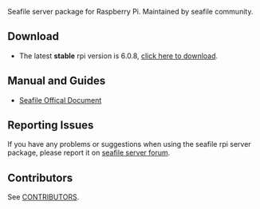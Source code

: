 Seafile server package for Raspberry Pi. Maintained by seafile community.

## Download

- The latest **stable** rpi version is 6.0.8, [click here to download](https://github.com/haiwen/seafile-rpi/releases/download/v6.0.8/seafile-server_6.0.8_stable_pi.tar.gz).

## Manual and Guides

- [Seafile Offical Document](http://manual.seafile.com/deploy/using_sqlite.html)

## Reporting Issues

If you have any problems or suggestions when using the seafile rpi server package, please report it on [seafile server forum](https://forum.seafile.com/).

## Contributors

See [CONTRIBUTORS](CONTRIBUTORS).
